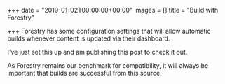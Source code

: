 +++
date = "2019-01-02T00:00:00+00:00"
images = []
title = "Build with Forestry"

+++
Forestry has some configuration settings that will allow automatic builds whenever content is updated via their dashboard.

I've just set this up and am publishing this post to check it out.

As Forestry remains our benchmark for compatibility, it will always be important that builds are successful from this source.